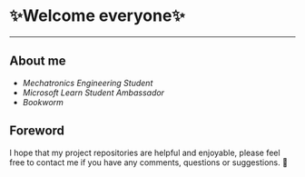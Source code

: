 # ✨Welcome everyone✨
****

## About me
+ *Mechatronics Engineering Student*
+ *Microsoft Learn Student Ambassador*
+ *Bookworm*

## Foreword
I hope that my project repositories are helpful and enjoyable, please feel free to contact me if you have any comments, questions or suggestions. 🤍
